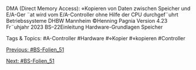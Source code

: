 DMA (Direct Memory Access):
⋄Kopieren von Daten zwischen Speicher und E/A-Ger ¨at wird vom E/A-Controller ohne Hilfe der CPU
durchgef¨uhrt
Betriebssysteme DHBW Mannheim ©Henning Pagnia Version 4.23 Fr¨uhjahr 2023 BS–22Einleitung Hardware-Grundlagen
Speicher

   Tags & Topics:
   #A-Controller
   #Hardware
   #⋄Kopier
   #⋄kopieren
   #Controller

[Previous: #BS-Folien_51](BS-Folien_51.md)

[Next: #BS-Folien_51](BS-Folien_51.md)